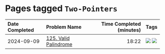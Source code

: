 # Pages tagged `Two-Pointers`

|Date Completed|Problem Name|Time Completed  (minutes)|Tags
|:---|:---|---:|:---|
|2024-09-09|[125. Valid Palindrome](../125ValidPalindrome1.md)|18:22|[![](https://img.shields.io/badge/tag-Easy-25a9f1)](../tags/Easy.md) [![](https://img.shields.io/badge/tag-Two-Pointers-e2851f)](../tags/Two-Pointers.md)|